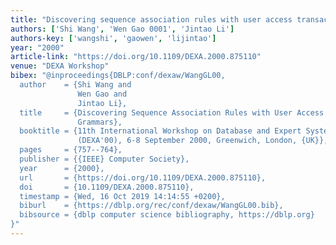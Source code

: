 ```yaml
---
title: "Discovering sequence association rules with user access transaction grammars"
authors: ['Shi Wang', 'Wen Gao 0001', 'Jintao Li']
authors-key: ['wangshi', 'gaowen', 'lijintao']
year: "2000"
article-link: "https://doi.org/10.1109/DEXA.2000.875110"
venue: "DEXA Workshop"
bibex: "@inproceedings{DBLP:conf/dexaw/WangGL00,
  author    = {Shi Wang and
               Wen Gao and
               Jintao Li},
  title     = {Discovering Sequence Association Rules with User Access Transaction
               Grammars},
  booktitle = {11th International Workshop on Database and Expert Systems Applications
               (DEXA'00), 6-8 September 2000, Greenwich, London, {UK}},
  pages     = {757--764},
  publisher = {{IEEE} Computer Society},
  year      = {2000},
  url       = {https://doi.org/10.1109/DEXA.2000.875110},
  doi       = {10.1109/DEXA.2000.875110},
  timestamp = {Wed, 16 Oct 2019 14:14:55 +0200},
  biburl    = {https://dblp.org/rec/conf/dexaw/WangGL00.bib},
  bibsource = {dblp computer science bibliography, https://dblp.org}
}"
---
```


